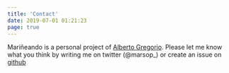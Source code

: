 ```yaml
---
title: 'Contact'
date: 2019-07-01 01:21:23
page: true
---
```


Mariñeando is a personal project of [Alberto Gregorio](https://albertogregorio.com). Please let me know what you think by writing me on twitter (@marsop_) or create an issue on [github](https://github.com/marsop)
